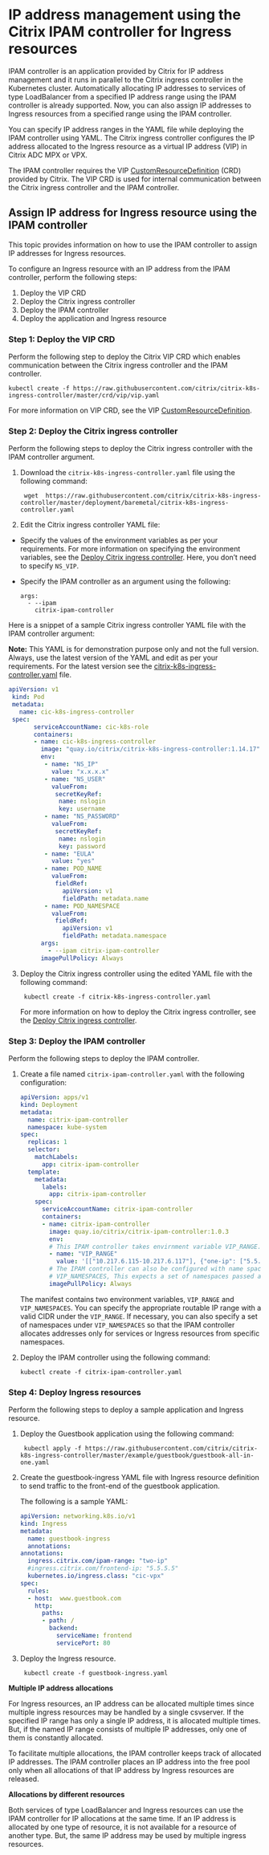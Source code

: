 # IP address management using the Citrix IPAM controller for Ingress resources

IPAM controller is an application provided by Citrix for IP address management and it runs in parallel to the Citrix ingress controller in the Kubernetes cluster. Automatically allocating IP addresses to services of type LoadBalancer from a specified IP address range using the IPAM controller is already supported. Now, you can also assign IP addresses to Ingress resources from a specified range using the IPAM controller.

You can specify IP address ranges in the YAML file while deploying the IPAM controller using YAML. The Citrix ingress controller configures the IP address allocated to the Ingress resource as a virtual IP address (VIP) in Citrix ADC MPX or VPX.

The IPAM controller requires the VIP [CustomResourceDefinition](https://kubernetes.io/docs/concepts/extend-kubernetes/api-extension/custom-resources/#customresourcedefinitions) (CRD) provided by Citrix. The VIP CRD is used for internal communication between the Citrix ingress controller and the IPAM controller.

## Assign IP address for Ingress resource using the IPAM controller

This topic provides information on how to use the IPAM controller to assign IP addresses for Ingress resources.

To configure an Ingress resource with an IP address from the IPAM controller, perform the following steps:

1.  Deploy the VIP CRD
2.	Deploy the Citrix ingress controller
3.	Deploy the IPAM controller
4.	Deploy the application and Ingress resource

### Step 1: Deploy the VIP CRD

Perform the following step to deploy the Citrix VIP CRD which enables communication between the Citrix ingress controller and the IPAM controller.

    kubectl create -f https://raw.githubusercontent.com/citrix/citrix-k8s-ingress-controller/master/crd/vip/vip.yaml

For more information on VIP CRD, see the VIP [CustomResourceDefinition](https://developer-docs.citrix.com/projects/citrix-k8s-ingress-controller/en/latest/crds/vip/).

### Step 2: Deploy the Citrix ingress controller

Perform the following steps to deploy the Citrix ingress controller with the IPAM controller argument.

1. Download the `citrix-k8s-ingress-controller.yaml` file using the following command:

        wget  https://raw.githubusercontent.com/citrix/citrix-k8s-ingress-controller/master/deployment/baremetal/citrix-k8s-ingress-controller.yaml

1. Edit the Citrix ingress controller YAML file:

  - Specify the values of the environment variables as per your requirements. For more information on specifying the environment variables, see the [Deploy Citrix ingress controller](https://developer-docs.citrix.com/projects/citrix-k8s-ingress-controller/en/latest/deploy/deploy-cic-yaml/). Here, you don’t need to specify `NS_VIP`.

  - Specify the IPAM controller as an argument using the following:

        args:
          - --ipam
            citrix-ipam-controller

  Here is a snippet of a sample Citrix ingress controller YAML file with the IPAM controller argument:

**Note:** This YAML is for demonstration purpose only and not the full version. Always, use the latest version of the YAML and edit as per your requirements. For the latest version see the [citrix-k8s-ingress-controller.yaml](https://github.com/citrix/citrix-k8s-ingress-controller/blob/master/deployment/baremetal/citrix-k8s-ingress-controller.yaml) file.

```yml
apiVersion: v1
 kind: Pod
 metadata:
   name: cic-k8s-ingress-controller
 spec:
       serviceAccountName: cic-k8s-role
       containers:
       - name: cic-k8s-ingress-controller
         image: "quay.io/citrix/citrix-k8s-ingress-controller:1.14.17"
         env:
          - name: "NS_IP"
            value: "x.x.x.x"
          - name: "NS_USER"
            valueFrom:
             secretKeyRef:
              name: nslogin
              key: username
          - name: "NS_PASSWORD"
            valueFrom:
             secretKeyRef:
              name: nslogin
              key: password
          - name: "EULA"
            value: "yes"
          - name: POD_NAME
            valueFrom:
             fieldRef:
               apiVersion: v1
               fieldPath: metadata.name
          - name: POD_NAMESPACE
            valueFrom:
             fieldRef:
               apiVersion: v1
               fieldPath: metadata.namespace
         args:
           - --ipam citrix-ipam-controller
         imagePullPolicy: Always
```

3. Deploy the Citrix ingress controller using the edited YAML file with the following command:

        kubectl create -f citrix-k8s-ingress-controller.yaml

    For more information on how to deploy the Citrix ingress controller, see the [Deploy Citrix ingress controller](https://developer-docs.citrix.com/projects/citrix-k8s-ingress-controller/en/latest/deploy/deploy-cic-yaml/).

### Step 3: Deploy the IPAM controller

  Perform the following steps to deploy the IPAM controller.

 1. Create a file named `citrix-ipam-controller.yaml` with the following configuration:

    ```yml
    apiVersion: apps/v1
    kind: Deployment
    metadata:
      name: citrix-ipam-controller
      namespace: kube-system
    spec:
      replicas: 1
      selector:
        matchLabels:
          app: citrix-ipam-controller
      template:
        metadata:
          labels:
            app: citrix-ipam-controller
        spec:
          serviceAccountName: citrix-ipam-controller
          containers:
          - name: citrix-ipam-controller
            image: quay.io/citrix/citrix-ipam-controller:1.0.3
            env:
            # This IPAM controller takes envirnment variable VIP_RANGE. IPs in this range are used to assign values for IP range
            - name: "VIP_RANGE"
              value: '[["10.217.6.115-10.217.6.117"], {"one-ip": ["5.5.5.5"]}, {"two-ip": ["6.6.6.6", "7.7.7.7"]}]'
            # The IPAM controller can also be configured with name spaces for which it would work through the environment variable
            # VIP_NAMESPACES, This expects a set of namespaces passed as space separated string
            imagePullPolicy: Always
    ```
    The manifest contains two environment variables, `VIP_RANGE` and `VIP_NAMESPACES`. You can specify the appropriate routable IP range with a valid CIDR under the `VIP_RANGE`. If necessary, you can also specify a set of namespaces under `VIP_NAMESPACES` so that the IPAM controller allocates addresses only for services or Ingress resources from specific namespaces.

2. Deploy the IPAM controller using the following command:

       kubectl create -f citrix-ipam-controller.yaml

### Step 4: Deploy Ingress resources

Perform the following steps to deploy a sample application and Ingress resource.

1. Deploy the Guestbook application using the following command:

        kubectl apply -f https://raw.githubusercontent.com/citrix/citrix-k8s-ingress-controller/master/example/guestbook/guestbook-all-in-one.yaml

2. Create the guestbook-ingress YAML file with Ingress resource definition to send traffic to the front-end of the guestbook application.

    The following is a sample YAML:

    ```yml
    apiVersion: networking.k8s.io/v1
    kind: Ingress
    metadata:
      name: guestbook-ingress
      annotations:
    annotations:
      ingress.citrix.com/ipam-range: "two-ip"
      #ingress.citrix.com/frontend-ip: "5.5.5.5"
      kubernetes.io/ingress.class: "cic-vpx"
    spec:
      rules:
      - host:  www.guestbook.com
        http:
          paths:
          - path: /
            backend:
              serviceName: frontend
              servicePort: 80
    ```

3. Deploy the Ingress resource.

        kubectl create -f guestbook-ingress.yaml

**Multiple IP address allocations**

For Ingress resources, an IP address can be allocated multiple times since multiple ingress resources may be handled by a single csvserver. If the specified IP range has only a single IP address, it is allocated multiple times. But, if the named IP range consists of multiple IP addresses, only one of them is constantly allocated.

To facilitate multiple allocations, the IPAM controller keeps track of allocated IP addresses. The IPAM controller places an IP address into the free pool only when all allocations of that IP address by Ingress resources are released.

**Allocations by different resources**

Both services of type LoadBalancer and Ingress resources can use the IPAM controller for IP allocations at the same time. If an IP address is allocated by one type of resource, it is not available for a resource of another type. But, the same IP address may be used by multiple ingress resources.
